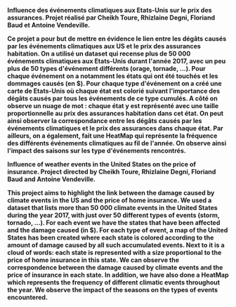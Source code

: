 <b>Influence des événements climatiques aux Etats-Unis sur le prix des assurances.
Projet réalisé par Cheikh Toure, Rhizlaine Degni, Floriand Baud et Antoine Vendeville.

Ce projet a pour but de mettre en évidence le lien entre les dégâts causés par les événements climatiques aux US et le prix des assurances habitation.
On a utilisé un dataset qui recense plus de 50 000 événements climatiques aux Etats-Unis durant l'année 2017, avec un peu plus de 50 types d'événement
différents (orage, tornade, ...). Pour chaque événement on a notamment les états qui ont été touchés et les dommages causés (en $). Pour chaque type
d'événement on a créé une carte de Etats-Unis où chaque état est colorié suivant l'importance des dégâts causés par tous les événements de ce type cumulés.
A côté on observe un nuage de mot : chaque état y est représenté avec une taille proportionnelle au prix des assurances habitation dans cet état. On peut ainsi
observer la correspondance entre les dégâts causés par les événements climatiques et le prix des assurances dans chaque état.
Par ailleurs, on a également, fait une HeatMap qui représente la fréquence des différents événements climatiques au fil de l'année. On observe ainsi l'impact
des saisons sur les type d'événements rencontrés.




Influence of weather events in the United States on the price of insurance. Project directed by Cheikh Toure, Rhizlaine Degni, Floriand Baud and Antoine Vendeville.

This project aims to highlight the link between the damage caused by climate events in the US and the price of home insurance. We used a dataset that lists more than 50 000 climate events in the United States during the year 2017, with just over 50 different types of events (storm, tornado, ...). For each event we have the states that have been affected and the damage caused (in $). For each type of event, a map of the United States has been created where each state is colored according to the amount of damage caused by all such accumulated events. Next to it is a cloud of words: each state is represented with a size proportional to the price of home insurance in this state. We can observe the correspondence between the damage caused by climate events and the price of insurance in each state. In addition, we have also done a HeatMap which represents the frequency of different climatic events throughout the year. We observe the impact of the seasons on the types of events encountered.
